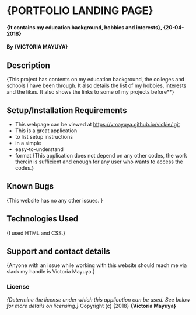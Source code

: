 # {PORTFOLIO LANDING PAGE}
#### {It contains my education background, hobbies and interests}, {20-04-2018}
#### By **{VICTORIA MAYUYA}**
## Description
{This project has contents on my education background, the colleges and schools I have been through. It also details the list of my hobbies, interests and the likes. It also shows the links to some of my projects before**}
## Setup/Installation Requirements
* This webpage can be viewed at https://vmayuya.github.io/vickie/.git
* This is a great application
* to list setup instructions
* in a simple
* easy-to-understand
* format
{This application does not depend on any other codes, the work therein is sufficient and enough for any user who wants to access the codes.}
## Known Bugs
{This website has no any other issues. }
## Technologies Used
{I used HTML and CSS.}
## Support and contact details
{Anyone with an issue while working with this website should reach me via slack my handle is Victoria Mayuya.}
### License
*{Determine the license under which this application can be used.  See below for more details on licensing.}*
Copyright (c) {2018} **{Victoria Mayuya}**
